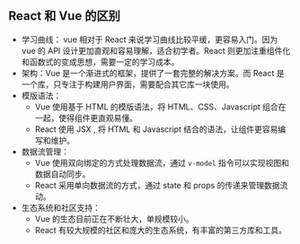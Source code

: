 ## React 和 Vue 的区别
- 学习曲线： vue 相对于 React 来说学习曲线比较平缓，更容易入门。因为 vue 的 API 设计更加直观和容易理解，适合初学者。React 则更加注重组件化和函数式的变成思想，需要一定的学习成本。
- 架构：Vue 是一个渐进式的框架，提供了一套完整的解决方案。而 React 是一个库，只专注于构建用户界面，需要配合其它库一块使用。
- 模版语法：
  - Vue 使用基于 HTML 的模版语法，将 HTML、CSS、Javascript 组合在一起，使得组件更直观易懂。
  - React 使用 JSX , 将 HTML 和 Javascript 结合的语法，让组件更容易编写和维护。
- 数据流管理：
  - Vue 使用双向绑定的方式处理数据流，通过 `v-model` 指令可以实现视图和数据自动同步。
  - React 采用单向数据流的方式，通过 state 和 props 的传递来管理数据流动。
- 生态系统和社区支持：
  - Vue 的生态目前正在不断壮大，单规模较小。
  - React 有较大规模的社区和庞大的生态系统，有丰富的第三方库和工具。